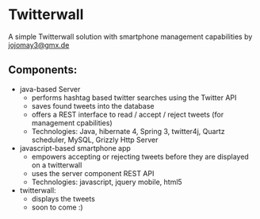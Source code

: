 Twitterwall
===========
A simple Twitterwall solution with smartphone management capabilities by jojomay3@gmx.de

Components:
-----------
 * java-based Server
   * performs hashtag based twitter searches using the Twitter API
   * saves found tweets into the database
   * offers a REST interface to read / accept / reject tweets (for management cpabilities)
   * Technologies: Java, hibernate 4, Spring 3, twitter4j, Quartz scheduler, MySQL, Grizzly Http Server
 * javascript-based smartphone app 
   * empowers accepting or rejecting tweets before they are displayed on a twitterwall
   * uses the server component REST API
   * Technologies: javascript, jquery mobile, html5
 * twitterwall:
   * displays the tweets
   * soon to come :)
 


 
